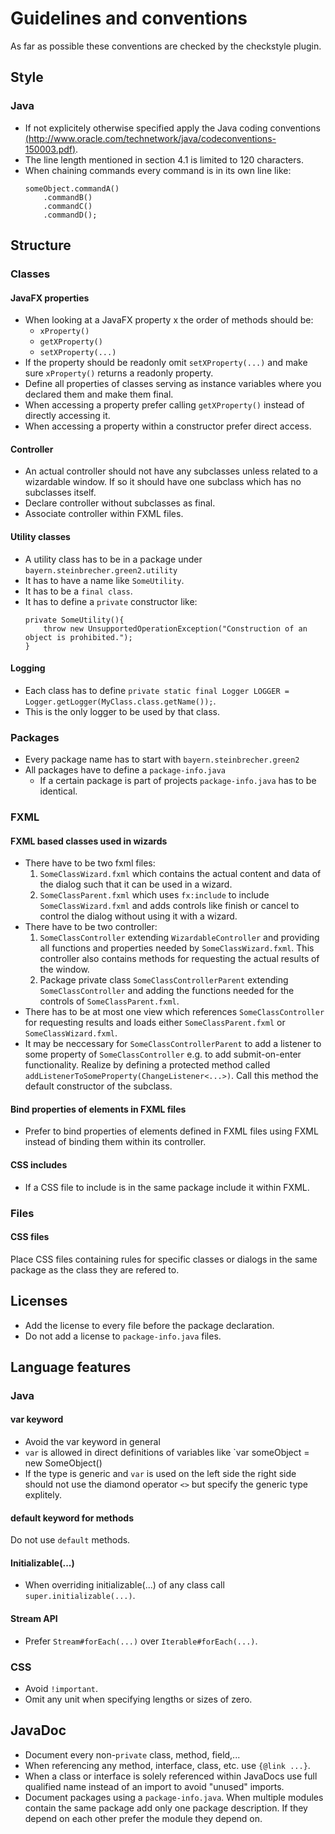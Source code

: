 # Guidelines and conventions

As far as possible these conventions are checked by the checkstyle plugin.

## Style

### Java
* If not explicitely otherwise specified apply the Java coding conventions [(http://www.oracle.com/technetwork/java/codeconventions-150003.pdf)](http://www.oracle.com/technetwork/java/codeconventions-150003.pdf).
* The line length mentioned in section 4.1 is limited to 120 characters.
* When chaining commands every command is in its own line like:
    ```
    someObject.commandA()
        .commandB()
        .commandC()
        .commandD();
    ```

## Structure

### Classes
#### JavaFX properties
* When looking at a JavaFX property x the order of methods should be:
    * `xProperty()`
    * `getXProperty()`
    * `setXProperty(...)`
* If the property should be readonly omit `setXProperty(...)` and make sure `xProperty()` returns a readonly property.
* Define all properties of classes serving as instance variables where you declared them and make them final.
* When accessing a property prefer calling `getXProperty()` instead of directly accessing it.
* When accessing a property within a constructor prefer direct access.
#### Controller
* An actual controller should not have any subclasses unless related to a wizardable window. If so it should have one subclass which has no subclasses itself.
* Declare controller without subclasses as final.
* Associate controller within FXML files.
#### Utility classes
* A utility class has to be in a package under `bayern.steinbrecher.green2.utility`
* It has to have a name like `SomeUtility`.
* It has to be a `final class`.
* It has to define a `private` constructor like:
    ```
    private SomeUtility(){
        throw new UnsupportedOperationException("Construction of an object is prohibited.");
    }
    ```
#### Logging
* Each class has to define `private static final Logger LOGGER = Logger.getLogger(MyClass.class.getName());`.
* This is the only logger to be used by that class.
### Packages
* Every package name has to start with `bayern.steinbrecher.green2`
* All packages have to define a `package-info.java`
    * If a certain package is part of projects `package-info.java` has to be identical.

### FXML
#### FXML based classes used in wizards
* There have to be two fxml files:
    1. `SomeClassWizard.fxml` which contains the actual content and data of the dialog such that it can be used in a wizard.
    2. `SomeClassParent.fxml` which uses `fx:include` to include `SomeClassWizard.fxml` and adds controls like finish or cancel to control the dialog without using it with a wizard.
* There have to be two controller:
    1. `SomeClassController` extending `WizardableController` and providing all functions and properties needed by `SomeClassWizard.fxml`. This controller also contains methods for requesting the actual results of the window.
    2. Package private class `SomeClassControllerParent` extending `SomeClassController` and adding the functions needed for the controls of `SomeClassParent.fxml`.
* There has to be at most one view which references `SomeClassController` for requesting results and loads either `SomeClassParent.fxml` or `SomeClassWizard.fxml`.
* It may be neccessary for `SomeClassControllerParent` to add a listener to some property of `SomeClassController` e.g. to add submit-on-enter functionality. Realize by defining a protected method called `addListenerToSomeProperty(ChangeListener<...>)`. Call this method the default constructor of the subclass.
#### Bind properties of elements in FXML files
* Prefer to bind properties of elements defined in FXML files using FXML instead of binding them within its controller.
#### CSS includes
* If a CSS file to include is in the same package include it within FXML.

### Files
#### CSS files
Place CSS files containing rules for specific classes or dialogs in the same package as the class they are refered to.

## Licenses
* Add the license to every file before the package declaration.
* Do not add a license to `package-info.java` files.

## Language features

### Java
#### var keyword
* Avoid the var keyword in general
* `var` is allowed in direct definitions of variables like `var someObject = new SomeObject()
* If the type is generic and `var` is used on the left side the right side should not use the diamond operator `<>` but specify the generic type explitely.
#### default keyword for methods
Do not use `default` methods.
#### Initializable(...)
* When overriding initializable(...) of any class call `super.initializable(...)`.
#### Stream API
* Prefer `Stream#forEach(...)` over `Iterable#forEach(...)`.
### CSS
* Avoid `!important`.
* Omit any unit when specifying lengths or sizes of zero.

## JavaDoc
* Document every non-`private` class, method, field,...
* When referencing any method, interface, class, etc. use `{@link ...}`.
* When a class or interface is solely referenced within JavaDocs use full qualified name instead of an import to avoid "unused" imports.
* Document packages using a `package-info.java`. When multiple modules contain the same package add only one package description. If they depend on each other prefer the module they depend on.
